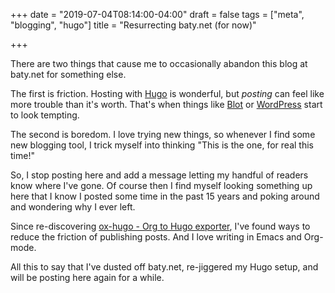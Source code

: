 +++
date = "2019-07-04T08:14:00-04:00"
draft = false
tags = ["meta", "blogging", "hugo"]
title = "Resurrecting baty.net (for now)"

+++

There are two things that cause me to occasionally abandon this blog at baty.net for something else.

The first is friction. Hosting with [Hugo](https://gohugo.io) is wonderful, but _posting_ can feel like more trouble than it's worth. That's when things like [Blot](https://blot.im) or [WordPress](https://wordpress.org/) start to look tempting.

The second is boredom. I love trying new things, so whenever I find some new blogging tool, I trick myself into thinking "This is the one, for real this time!"

So, I stop posting here and add a message letting my handful of readers know where I've gone. Of course then I find myself looking something up here that I know I posted some time in the past 15 years and poking around and wondering why I ever left.

Since re-discovering [ox-hugo - Org to Hugo exporter](https://ox-hugo.scripter.co), I've found ways to reduce the friction of publishing posts. And I love writing in Emacs and Org-mode.

All this to say that I've dusted off baty.net, re-jiggered my Hugo setup, and will be posting here again for a while.
